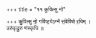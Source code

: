 +++
title = "११ कुवित्सु नो"

+++
कु॒वित्सु नो॒ गवि॑ष्ट॒येऽग्ने॑ सं॒वेषि॑षो र॒यिम् ।  
उरु॑कृदु॒रु ण॑स्कृधि ॥